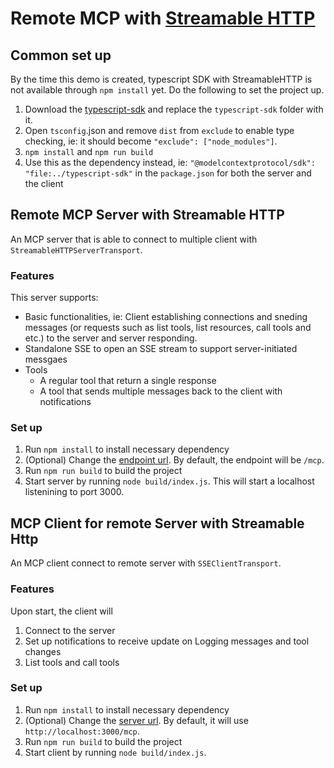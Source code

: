# Remote MCP with [Streamable HTTP](https://modelcontextprotocol.io/specification/2025-03-26/basic/transports#streamable-http)

## Common set up
By the time this demo is created, typescript SDK with StreamableHTTP is not available through `npm install` yet. Do the following to set the project up.

1. Download the [typescript-sdk](https://github.com/modelcontextprotocol/typescript-sdk) and replace the `typescript-sdk` folder with it.
2. Open `tsconfig`.json and remove `dist` from `exclude` to enable type checking, ie: it should become `"exclude": ["node_modules"]`.
3. `npm install` and `npm run build`
4. Use this as the dependency instead, ie: `"@modelcontextprotocol/sdk": "file:../typescript-sdk"` in the `package.json` for both the server and the client


## Remote MCP Server with Streamable HTTP

An MCP server that is able to connect to multiple client with `StreamableHTTPServerTransport`.

### Features
This server supports:
- Basic functionalities, ie: Client establishing connections and sneding messages (or requests such as list tools, list resources, call tools and etc.) to the server and server responding.
- Standalone SSE to open an SSE stream to support server-initiated messgaes
- Tools
    - A regular tool that return a single response
    - A tool that sends multiple messages back to the client with notifications



### Set up
1. Run `npm install` to install necessary dependency
2. (Optional) Change the [endpoint url](./server/src/index.ts). By default, the endpoint will be `/mcp`.
3. Run `npm run build` to build the project
4. Start server by running `node build/index.js`. This will start a localhost listenining to port 3000.


## MCP Client for remote Server with Streamable Http

An MCP client connect to remote server with `SSEClientTransport`.

### Features
Upon start, the client will
1. Connect to the server
2. Set up notifications to receive update on Logging messages and tool changes
3. List tools and call tools


### Set up
1. Run `npm install` to install necessary dependency
2. (Optional) Change the [server url](./client/src/index.ts). By default, it will use `http://localhost:3000/mcp`.
3. Run `npm run build` to build the project
4. Start client by running `node build/index.js`.